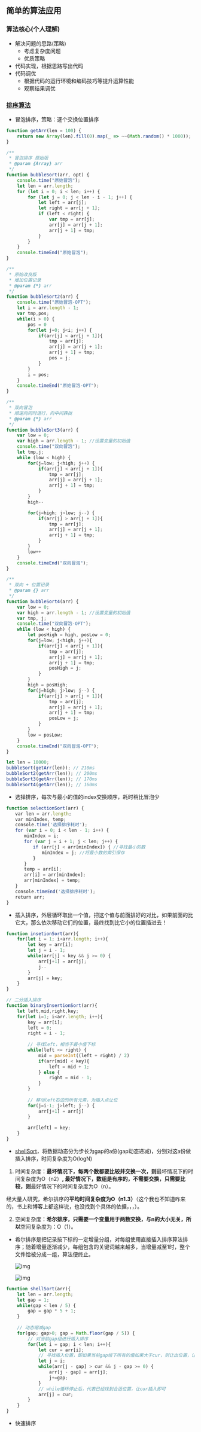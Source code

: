 ## 简单的算法应用

### 算法核心(个人理解)

- 解决问题的思路(策略) 
  - 考虑复杂度问题
  - 优质策略
- 代码实现，根据思路写出代码
- 代码调优
  - 根据代码的运行环境和编码技巧等提升运算性能
  - 观察结果调优

### [排序算法](<https://www.cnblogs.com/liyongshuai/p/7197962.html>)

- 冒泡排序，策略：逐个交换位置排序

```js
function getArr(len = 100) {
    return new Array(len).fill(0).map(_ => ~~(Math.random() * 1000));
}

/**
 * 冒泡排序 原始版
 * @param {Array} arr
 */
function bubbleSort(arr, opt) {
    console.time("原始冒泡");
    let len = arr.length;
    for (let i = 0; i < len; i++) {
        for (let j = 0; j < len - i - 1; j++) {
            let left = arr[j];
            let right = arr[j + 1];
            if (left < right) {
                var tmp = arr[j];
                arr[j] = arr[j + 1];
                arr[j + 1] = tmp;
            }
        }
    }
    console.timeEnd("原始冒泡");
}

/**
 * 原始改良版
 * 增加位置记录
 * @param {*} arr
 */
function bubbleSort2(arr) {
    console.time("原始冒泡-OPT");
    let i = arr.length - 1;
    var tmp,pos;
    while(i > 0) {
        pos = 0
        for(let j=0; j<i; j++) {
            if(arr[j] < arr[j + 1]){
                tmp = arr[j];
                arr[j] = arr[j + 1];
                arr[j + 1] = tmp;
                pos = j;
            }
        }
        i = pos;
    }
    console.timeEnd("原始冒泡-OPT");
}

/**
 * 双向冒泡
 * 顺逆向同时进行，向中间靠拢
 * @param {*} arr
 */
function bubbleSort3(arr) {
    var low = 0;
    var high = arr.length - 1; //设置变量的初始值
    console.time("双向冒泡");
    let tmp,j;
    while (low < high) {
        for(j=low; j<high; j++) {
            if(arr[j] < arr[j + 1]){
                tmp = arr[j];
                arr[j] = arr[j + 1];
                arr[j + 1] = tmp;
            }
        }
        high--

        for(j=high; j>low; j--) {
            if(arr[j] > arr[j + 1]){
                tmp = arr[j];
                arr[j] = arr[j + 1];
                arr[j + 1] = tmp;
            }
        }
        low++
    }
    console.timeEnd("双向冒泡");
}

/**
 * 双向 + 位置记录
 * @param {} arr 
 */
function bubbleSort4(arr) {
    var low = 0;
    var high = arr.length - 1; //设置变量的初始值
    var tmp, j;
    console.time("双向冒泡-OPT");
    while (low < high) {
        let posHigh = high, posLow = 0;
        for(j=low; j<high; j++){
            if(arr[j] < arr[j + 1]){
                tmp = arr[j];
                arr[j] = arr[j + 1];
                arr[j + 1] = tmp;
                posHigh = j;
            }
        }
        high = posHigh;
        for(j=high; j>low; j--) {
            if(arr[j] > arr[j + 1]){
                tmp = arr[j];
                arr[j] = arr[j + 1];
                arr[j + 1] = tmp;
                posLow = j;
            }
        }
        low = posLow;
    }
    console.timeEnd("双向冒泡-OPT");
}

let len = 10000;
bubbleSort(getArr(len)); // 210ms
bubbleSort2(getArr(len)); // 200ms
bubbleSort3(getArr(len)); // 170ms
bubbleSort4(getArr(len)); // 160ms 
```

- 选择排序，每次与最小的值的index交换顺序，耗时稍比冒泡少

```js
function selectionSort(arr) {
　　var len = arr.length;
　　var minIndex, temp;
　　console.time('选择排序耗时');
　　for (var i = 0; i < len - 1; i++) {
　　　　minIndex = i;
　　　　for (var j = i + 1; j < len; j++) {
　　　　　　if (arr[j] < arr[minIndex]) { //寻找最小的数
　　　　　　　　minIndex = j; //将最小数的索引保存
　　　　　　}
　　　　}
　　　　temp = arr[i];
　　　　arr[i] = arr[minIndex];
　　　　arr[minIndex] = temp;
　　}
　　console.timeEnd('选择排序耗时');
　　return arr;
}
```

- 插入排序，外层循环取出一个值，把这个值与前面排好的对比，如果前面的比它大，那么依次移动它们的位置，最终找到比它小的位置插进去！

```js
function insetionSort(arr){
    for(let i = 1; i<arr.length; i++){
        let key = arr[i];
        let j = i - 1;
        while(arr[j] < key && j >= 0) {
            arr[j+1] = arr[j];
            j--
        }
        arr[j] = key;
    }
}

// 二分插入排序
function binaryInsertionSort(arr){
    let left,mid,right,key;
    for(let i=1; i<arr.length; i++){
        key = arr[i];
        left = 0;
      	right = i - 1;
        
        // 寻找left，相当于最小值下标
        while(left <= right) {
            mid = parseInt((left + right) / 2)
            if(arr[mid] < key){
                left = mid + 1;
            } else {
                right = mid - 1;
            }
        }
        
        // 移动left右边的所有元素，为插入点让位
        for(j=i-1; j>left; j--) {
            arr[j+1] = arr[j]
        }
        
        arr[left] = key;
    }
}
```

- [shellSort](<https://www.jianshu.com/p/fe5ccc63d523>)，将数据动态分为步长为gap的a份(gap动态递减)，分别对这a份做插入排序，时间复杂度为O(logN)

 1. 时间复杂度：**最坏情况下，每两个数都要比较并交换一次，则**最坏情况下的时间复杂度为O（n2）**, 最好情况下，数组是有序的，不需要交换，只需要比较，则**最好情况下的时间复杂度为O（n）。
    
经大量人研究，希尔排序的**平均时间复杂度为O（n1.3）**（这个我也不知道咋来的，书上和博客上都这样说，也没找到个具体的依据，，，）。
    
 2. 空间复杂度：**希尔排序，只需要一个变量用于两数交换，与n的大小无关，所以**空间复杂度为：O（1）。

- 希尔排序是把记录按下标的一定增量分组，对每组使用直接插入排序算法排序；随着增量逐渐减少，每组包含的关键词越来越多，当增量减至1时，整个文件恰被分成一组，算法便终止。

  ![img](https://images2015.cnblogs.com/blog/1024555/201611/1024555-20161128110416068-1421707828.png)

  ![img](https://img2018.cnblogs.com/blog/1258817/201904/1258817-20190420100142756-421005088.gif)

```js
function shellSort(arr){
    let len = arr.length;
    let gap = 1;
    while(gap < len / 5) {
        gap = gap * 5 + 1;
    }
    
    // 动态缩减gap
    for(gap; gap>0; gap = Math.floor(gap / 5)) {
        // 对当前gap组进行插入排序
        for(let i = gap; i < len; i++){
            let cur = arr[i];
            // 寻找插入位置，即如果当前gap组下所有的值如果大于cur，则让出位置，让cur插进去
            let j = i;
            while(arr[j - gap] > cur && j - gap >= 0) {
                arr[j - gap] = arr[j];
                j+=gap;
            } 
            // while循环停止后，代表已经找到合适位置，让cur插入即可
            arr[j] = cur;
        }
    }
}
```

- 快速排序

